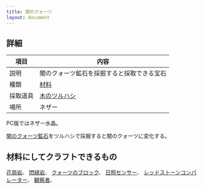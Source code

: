 ```yaml
---
title: 闇のクォーツ
layout: document
---
```

## 詳細

|項目|内容|
|---|---|
|説明|闇のクォーツ鉱石を採掘すると採取できる宝石|
|種類|[材料](材料)|
|採取道具|[木のツルハシ](木のツルハシ)|
|場所|ネザー|

PC版ではネザー水晶。

[闇のクォーツ鉱石](闇のクォーツ鉱石)をツルハシで採掘すると闇のクォーツに変化する。

## 材料にしてクラフトできるもの

[花崗岩](花崗岩)、
[閃緑岩](閃緑岩)、
[クォーツのブロック](クォーツのブロック)、
[日照センサー](日照センサー)、
[レッドストーンコンパレーター](レッドストーンコンパレーター)、
[観察者](観察者)、
